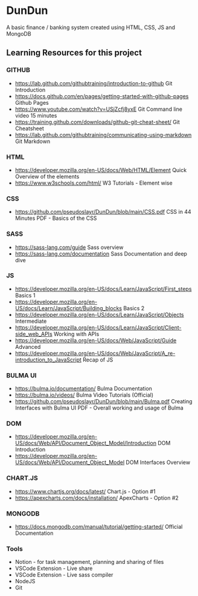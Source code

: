 # DunDun
A basic finance / banking system created using HTML, CSS, JS and MongoDB

## Learning Resources for this project
### GITHUB
- https://lab.github.com/githubtraining/introduction-to-github Git Introduction
- https://docs.github.com/en/pages/getting-started-with-github-pages Github Pages
- https://www.youtube.com/watch?v=USjZcfj8yxE Git Command line video 15 minutes
- https://training.github.com/downloads/github-git-cheat-sheet/ Git Cheatsheet
- https://lab.github.com/githubtraining/communicating-using-markdown Git Markdown

### HTML
- https://developer.mozilla.org/en-US/docs/Web/HTML/Element Quick Overview of the elements
- https://www.w3schools.com/html/ W3 Tutorials - Element wise

### CSS
- https://github.com/pseudoslayr/DunDun/blob/main/CSS.pdf CSS in 44 Minutes PDF - Basics of the CSS

### SASS 
- https://sass-lang.com/guide Sass overview
- https://sass-lang.com/documentation Sass Documentation and deep dive

### JS
- https://developer.mozilla.org/en-US/docs/Learn/JavaScript/First_steps Basics 1
- https://developer.mozilla.org/en-US/docs/Learn/JavaScript/Building_blocks Basics 2
- https://developer.mozilla.org/en-US/docs/Learn/JavaScript/Objects Intermediate
- https://developer.mozilla.org/en-US/docs/Learn/JavaScript/Client-side_web_APIs Working with APIs
- https://developer.mozilla.org/en-US/docs/Web/JavaScript/Guide Advanced
- https://developer.mozilla.org/en-US/docs/Web/JavaScript/A_re-introduction_to_JavaScript Recap of JS

### BULMA UI
- https://bulma.io/documentation/ Bulma Documentation
- https://bulma.io/videos/ Bulma Video Tutorials (Official)
- https://github.com/pseudoslayr/DunDun/blob/main/Bulma.pdf Creating Interfaces with Bulma UI PDF - Overall working and usage of Bulma

### DOM
- https://developer.mozilla.org/en-US/docs/Web/API/Document_Object_Model/Introduction DOM Introduction
- https://developer.mozilla.org/en-US/docs/Web/API/Document_Object_Model DOM Interfaces Overview

### CHART.JS
- https://www.chartjs.org/docs/latest/ Chart.js - Option #1
- https://apexcharts.com/docs/installation/ ApexCharts - Option #2

### MONGODB
- https://docs.mongodb.com/manual/tutorial/getting-started/ Official Documentation

### Tools
- Notion - for task management, planning and sharing of files
- VSCode Extension - Live share
- VSCode Extension - Live sass compiler
- NodeJS
- Git
